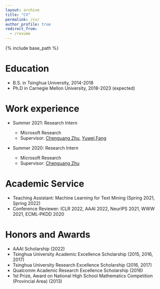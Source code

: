 ```yaml
---
layout: archive
title: "CV"
permalink: /cv/
author_profile: true
redirect_from:
  - /resume
---
```


{% include base_path %}

Education
======
* B.S. in Tsinghua University, 2014-2018
* Ph.D in Carnegie Mellon University, 2018-2023 (expected)

Work experience
======
* Summer 2021: Research Intern
  * Microsoft Research
  * Supervisor: [Chenguang Zhu](https://www.microsoft.com/en-us/research/people/chezhu/), [Yuwei Fang](https://scholar.google.com/citations?user=Om_-hHsAAAAJ&hl=zh-CN)

* Summer 2020: Research Intern
  * Microsoft Research
  * Supervisor: [Chenguang Zhu](https://www.microsoft.com/en-us/research/people/chezhu/)
  
Academic Service
======
* Teaching Assistant: Machine Learning for Text Mining (Spring 2021, Spring 2022)
* Conference Reviewer: ICLR 2022, AAAI 2022, NeurIPS 2021, WWW 2021, ECML-PKDD 2020
  
Honors and Awards
======
* AAAI Scholarship (2022)
* Tsinghua University Academic Excellence Scholarship (2015, 2016, 2017)
* Tsinghua University Research Excellence Scholarship (2016, 2017)
* Qualcomm Academic Research Excellence Scholarship (2016)
* 1st Prize, Award on National High School Mathematics Competition (Provincial Area) (2013)
